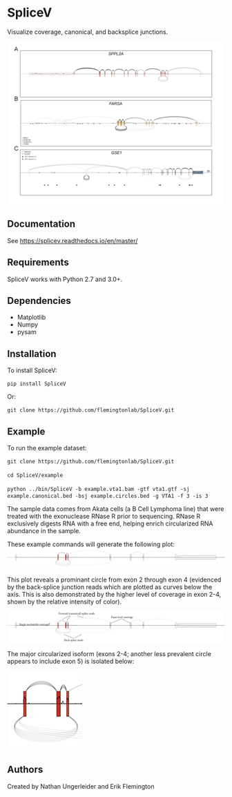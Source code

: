 # SpliceV #
Visualize coverage, canonical, and backsplice junctions.

![Example plot](https://github.com/flemingtonlab/SpliceV/blob/master/etc/example.png)

## Documentation ##
See https://splicev.readthedocs.io/en/master/
## Requirements ##
SpliceV works with Python 2.7 and 3.0+.
## Dependencies ##
* Matplotlib
* Numpy
* pysam
## Installation ##
To install SpliceV:

```
pip install SpliceV
```

Or:

```
git clone https://github.com/flemingtonlab/SpliceV.git
```

## Example ##
To run the example dataset:

```
git clone https://github.com/flemingtonlab/SpliceV.git 

cd SpliceV/example 

python ../bin/SpliceV -b example.vta1.bam -gtf vta1.gtf -sj example.canonical.bed -bsj example.circles.bed -g VTA1 -f 3 -is 3

```

The sample data comes from Akata cells (a B Cell Lymphoma line) that were treated with the exonuclease RNase R prior to sequencing. RNase R exclusively digests RNA with a free end, helping enrich circularized RNA abundance in the sample. 

These example commands will generate the following plot:
![User example plot](https://github.com/flemingtonlab/SpliceV/blob/master/etc/vta1.png)

This plot reveals a prominant circle from exon 2 through exon 4 (evidenced by the back-splice junction reads which are plotted as curves below the axis. This is also demonstrated by the higher level of coverage in exon 2-4, shown by the relative intensity of color).

![User example plot explained](https://github.com/flemingtonlab/SpliceV/blob/master/etc/vta1_explained.png)

The major circularized isoform (exons 2-4; another less prevalent circle appears to include exon 5) is isolated below:


![User example circle](https://github.com/flemingtonlab/SpliceV/blob/master/etc/vta1_circ.png)

## Authors ##
Created by Nathan Ungerleider and Erik Flemington
